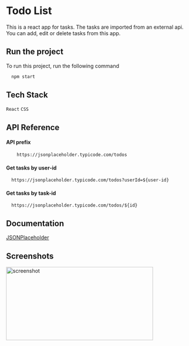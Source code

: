 
# Todo List

This is a react app for tasks. The tasks are imported from an external api. You can add, edit or delete tasks from this app.


## Run the project

To run this project, run the following command

```bash
  npm start
```


## Tech Stack

`React` `CSS`

## API Reference


#### API prefix

```http
    https://jsonplaceholder.typicode.com/todos
```

#### Get tasks by user-id

```http
  https://jsonplaceholder.typicode.com/todos?userId=${user-id}
```

#### Get tasks by task-id

```http
  https://jsonplaceholder.typicode.com/todos/${id}
```
## Documentation

[JSONPlaceholder](https://jsonplaceholder.typicode.com/guide/)

## Screenshots

<img src="https://user-images.githubusercontent.com/114740896/210266052-8709e681-93e3-4bd0-ade5-b56155f27b65.png" alt="screenshot" height="200" width="400">

